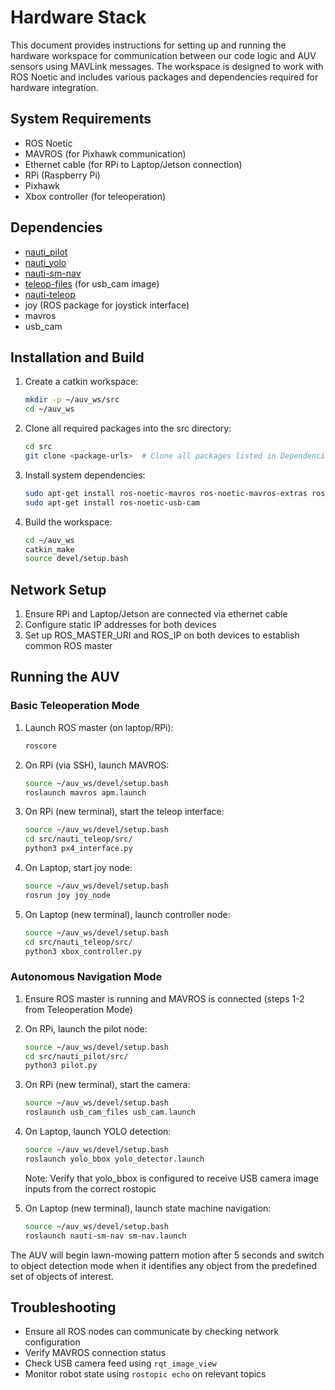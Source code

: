 # Hardware Stack
This document provides instructions for setting up and running the hardware workspace for communication between our code logic and AUV sensors using MAVLink messages. The workspace is designed to work with ROS Noetic and includes various packages and dependencies required for hardware integration.

## System Requirements
- ROS Noetic
- MAVROS (for Pixhawk communication)
- Ethernet cable (for RPi to Laptop/Jetson connection)
- RPi (Raspberry Pi)
- Pixhawk
- Xbox controller (for teleoperation)

## Dependencies
- [nauti_pilot](https://github.com/nauti-quest/nauti_pilot)
- [nauti_yolo](https://github.com/nauti-quest/nauti_yolo)
- [nauti-sm-nav](https://github.com/nauti-quest/nauti_sm_nav)
- [teleop-files](https://github.com/nauti-quest/teleop_files/tree/master) (for usb_cam image)
- [nauti-teleop](https://github.com/nauti-quest/nauti_teleop)
- joy (ROS package for joystick interface)
- mavros
- usb_cam

## Installation and Build
1. Create a catkin workspace:
   ```bash
   mkdir -p ~/auv_ws/src
   cd ~/auv_ws
   ```

2. Clone all required packages into the src directory:
   ```bash
   cd src
   git clone <package-urls>  # Clone all packages listed in Dependencies
   ```

3. Install system dependencies:
   ```bash
   sudo apt-get install ros-noetic-mavros ros-noetic-mavros-extras ros-noetic-joy
   sudo apt-get install ros-noetic-usb-cam
   ```

4. Build the workspace:
   ```bash
   cd ~/auv_ws
   catkin_make
   source devel/setup.bash
   ```

## Network Setup
1. Ensure RPi and Laptop/Jetson are connected via ethernet cable
2. Configure static IP addresses for both devices
3. Set up ROS_MASTER_URI and ROS_IP on both devices to establish common ROS master

## Running the AUV

### Basic Teleoperation Mode
1. Launch ROS master (on laptop/RPi):
   ```bash
   roscore
   ```

2. On RPi (via SSH), launch MAVROS:
   ```bash
   source ~/auv_ws/devel/setup.bash
   roslaunch mavros apm.launch
   ```

3. On RPi (new terminal), start the teleop interface:
   ```bash
   source ~/auv_ws/devel/setup.bash
   cd src/nauti_teleop/src/
   python3 px4_interface.py
   ```

4. On Laptop, start joy node:
   ```bash
   source ~/auv_ws/devel/setup.bash
   rosrun joy joy_node
   ```

5. On Laptop (new terminal), launch controller node:
   ```bash
   source ~/auv_ws/devel/setup.bash
   cd src/nauti_teleop/src/
   python3 xbox_controller.py
   ```

### Autonomous Navigation Mode
1. Ensure ROS master is running and MAVROS is connected (steps 1-2 from Teleoperation Mode)

2. On RPi, launch the pilot node:
   ```bash
   source ~/auv_ws/devel/setup.bash
   cd src/nauti_pilot/src/
   python3 pilot.py
   ```

3. On RPi (new terminal), start the camera:
   ```bash
   source ~/auv_ws/devel/setup.bash
   roslaunch usb_cam_files usb_cam.launch
   ```

4. On Laptop, launch YOLO detection:
   ```bash
   source ~/auv_ws/devel/setup.bash
   roslaunch yolo_bbox yolo_detector.launch
   ```
   Note: Verify that yolo_bbox is configured to receive USB camera image inputs from the correct rostopic

5. On Laptop (new terminal), launch state machine navigation:
   ```bash
   source ~/auv_ws/devel/setup.bash
   roslaunch nauti-sm-nav sm-nav.launch
   ```

The AUV will begin lawn-mowing pattern motion after 5 seconds and switch to object detection mode when it identifies any object from the predefined set of objects of interest.

## Troubleshooting
- Ensure all ROS nodes can communicate by checking network configuration
- Verify MAVROS connection status
- Check USB camera feed using `rqt_image_view`
- Monitor robot state using `rostopic echo` on relevant topics
